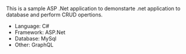 This is a sample ASP .Net application to demonstarte .net application to database and perform CRUD opertions.

- Language: C# 
- Framework: ASP.Net
- Database: MySql
- Other: GraphQL
